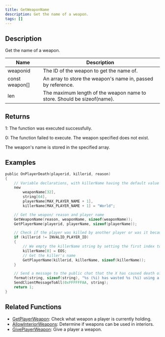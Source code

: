 ```yaml
---
title: GetWeaponName
description: Get the name of a weapon.
tags: []
---
```


## Description

Get the name of a weapon.

| Name           | Description                                                             |
| -------------- | ----------------------------------------------------------------------- |
| weaponid       | The ID of the weapon to get the name of.                                |
| const weapon[] | An array to store the weapon's name in, passed by reference.            |
| len            | The maximum length of the weapon name to store. Should be sizeof(name). |

## Returns

1: The function was executed successfully.

0: The function failed to execute. The weapon specified does not exist.

The weapon's name is stored in the specified array.

## Examples

```c
public OnPlayerDeath(playerid, killerid, reason)
{
    // Variable declarations, with killerName having the default value of "World".
    new
        weaponName[32],
        string[64],
        playerName[MAX_PLAYER_NAME + 1],
        killerName[MAX_PLAYER_NAME + 1] = "World";

    // Get the weapon/ reason and player name
    GetWeaponName(reason, weaponName, sizeof(weaponName));
    GetPlayerName(playerid, playerName, sizeof(playerName));

    // Check if the player was killed by another player or was it because of environment
    if (killerid != INVALID_PLAYER_ID)
    {
        // We empty the killerName string by setting the first index to EOS (End of String)
        killerName[0] = EOS;
        // Get the killer's name
        GetPlayerName(killerid, killerName, sizeof(killerName));
    }

    // Send a message to the public chat that the X has caused death of Y with Z as the reason
    format(string, sizeof(string), "%s (%i) has wasted %s (%i) using a %s.", killerName, killerid, playerName, playerid, weaponName);
    SendClientMessageToAll(0xFFFFFFAA, string);
    return 1;
}
```

## Related Functions

- [GetPlayerWeapon](GetPlayerWeapon.md): Check what weapon a player is currently holding.
- [AllowInteriorWeapons](AllowInteriorWeapons.md): Determine if weapons can be used in interiors.
- [GivePlayerWeapon](GivePlayerWeapon.md): Give a player a weapon.
